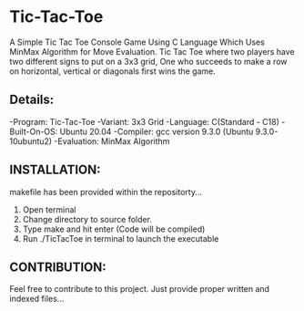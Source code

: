 # Tic-Tac-Toe
A Simple Tic Tac Toe Console Game Using C Language Which Uses MinMax Algorithm for Move Evaluation.
Tic Tac Toe where two players have two different signs to put on a 3x3 grid, One who succeeds to make a row on horizontal, vertical or diagonals first wins the game.

Details:
--------
-Program:     Tic-Tac-Toe 
-Variant:     3x3 Grid
-Language:    C(Standard - C18)
-Built-On-OS: Ubuntu 20.04
-Compiler:    gcc version 9.3.0 (Ubuntu 9.3.0-10ubuntu2)
-Evaluation:  MinMax Algorithm 



INSTALLATION: 
------------- 
makefile has been provided within the repositorty...
1. Open terminal
2. Change directory to source folder.
3. Type make and hit enter (Code will be compiled) 
4. Run ./TicTacToe in terminal to launch the executable 

CONTRIBUTION: 
-------------
Feel free to contribute to this project.
Just provide proper written and indexed files...

